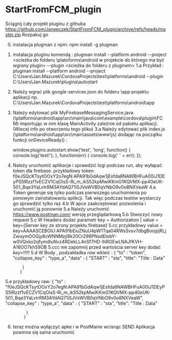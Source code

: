 # StartFromFCM_plugin
Ściągnij cały projekt pluginu z githuba https://github.com/Janeeczek/StartFromFCM_plugin/archive/refs/heads/master.zip 
Rozpakuj go


0. instalacja plugman z npm: npm install -g plugman

1. instalacja pluginu komendą : plugman install --platform android --project <scieżka do folderu \platoforms\android w projekcie do którego ma być wgrany plugin> --plugin <ścieżka do folderu z pluginem>
1.a Przykład : plugman install --platform android --project C:\Users\Jan.Mazurek\CordovaProjects\test\platforms\android --plugin C:\Users\Jan.Mazurek\plugins\autostart

2. Należy wgrać plik google-services.json do folderu \app projektu aplikacji np. C:\Users\Jan.Mazurek\CordovaProjects\test\platforms\android\app
3. Należy edytować plik MyFirebaseMessagingService.java (\platforms\android\app\src\main\java\com\example\cordova\plugin\FCM) importując w nim klasę MainActivity zależnie od pakietu aplikacji. (Wiecej info po otworzeniu tego pliku)
3.a Należy edytować plik index.js (\platforms\android\app\src\main\assets\www\js) dodając na początku funkcji onDeviceReady() : 

      window.plugins.autostart.show('test', 'long', function() {
          console.log('test!');
        }, function(err) {
          console.log(' ' + err);
        });


4. Należy uruchomić aplikacje i sprawdzić logi podczas *run*, aby wyłapać token dla firebase. przykładowy token: f0eJSQcKTsytOOxY2o7egN:APA91bGdAqw1jEsfda8NAWBHFuA00iJ1DEyPS5lRzzf1vECZV1CqOisS-Ri_m_ikS52kpMwiKKmG1KQVMX-pp40eUK-501_Bqe3YaLvtrRM3AYdAQ71iSJVsWVB0qVNbO9v0o8NXVeaW
4.a Token generuje się tylko podczas pierwszego uruchomienia po ponowym zainstalowaniu aplikcji. Tak więc podczas testów wystarczy go sprawdzić tylko raz
4.b W apce zaakceptować pozwolenia i uruchomić ją ponownie
5.a Należy uruchomić https://www.postman.com/ wersję przeglądarkową
5.b Stworzyć nowy request
5.c W Headers dodać parametr key = Authorization | value = key={Server key ze strony projektu firebase}
5.cc przykładowy value = key=AAAASCEBOlU:APA91bEiuZNuU4pW1Tqa04RWs5vsv7dbgBoojpjRLjZwuymOOGjy8cWNNMzjl8k20Cr296PNsdEtobY-w0VQxko2qfymdluNvz4RDekLL4nSf7HD-IhRGEwLNAJfKVH-A16OO7kh59OB
5.ccc nie zapomnij przed wartościa server key dodać *key=*!!!!!
5.d W Body , podzakładka *raw* wkleić :
          {
           "to" : "token",
           "collapse_key" : "type_a",
           "data" : {
               "START" : "sta",
               "title": "Title : Data"

           }
          }
5.e przykładowy raw:
            {
             "to" : "f0eJSQcKTsytOOxY2o7egN:APA91bGdAqw1jEsfda8NAWBHFuA00iJ1DEyPS5lRzzf1vECZV1CqOisS-Ri_m_ikS52kpMwiKKmG1KQVMX-pp40eUK-501_Bqe3YaLvtrRM3AYdAQ71iSJVsWVB0qVNbO9v0o8NXVeaW",
             "collapse_key" : "type_a",
             "data" : {
                 "START" : "sta",
                 "title": "Title : Data"

             }
            }



6. teraz można wyłączyć apke i w PostManie wcisnąc SEND
Aplikacja powinna się sama uruchomić

